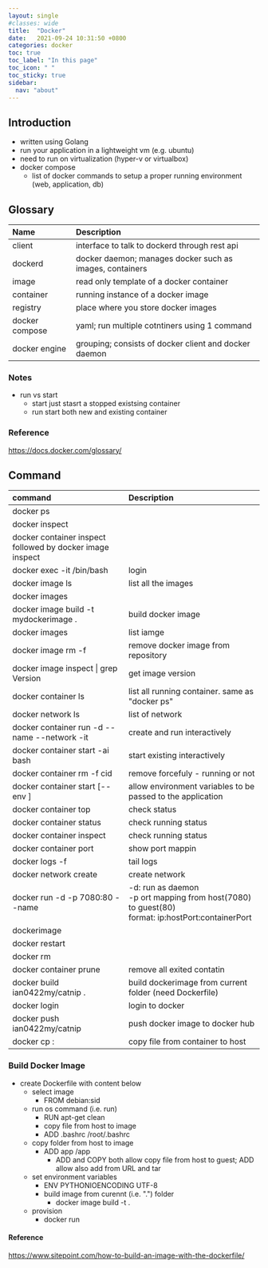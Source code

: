 ```yaml
---
layout: single
#classes: wide
title:  "Docker"
date:   2021-09-24 10:31:50 +0800
categories: docker
toc: true
toc_label: "In this page"
toc_icon: " "
toc_sticky: true
sidebar:
  nav: "about"
---
```


## Introduction

* written using Golang
* run your application in a lightweight vm (e.g. ubuntu)
* need to run on virtualization (hyper-v or virtualbox)
* docker compose
  * list of docker commands to setup a proper running environment (web, application, db)

## Glossary

| Name           | Description                                              |
| :------------- | :------------------------------------------------------- |
| client         | interface to talk to dockerd through rest api            |
| dockerd        | docker daemon; manages docker such as images, containers |
| image          | read only template of a docker container                 |
| container      | running instance of a docker image                       |
| registry       | place where you store docker images                      |
| docker compose | yaml; run multiple cotntiners using 1 command            |
| docker engine  | grouping; consists of docker client and docker daemon    |

### Notes

* run vs start
  * start just stasrt a stopped existsing container
  * run start both new and existing container

### Reference

<https://docs.docker.com/glossary/>

## Command

| command                                                     | Description                                                                                       |
| :---------------------------------------------------------- | :------------------------------------------------------------------------------------------------ |
| docker ps                                                   |                                                                                                   |
| docker inspect                                              |                                                                                                   |
| docker container inspect followed by docker image inspect   |
| docker exec -it <cid> /bin/bash                             | login                                                                                             |
| docker image ls                                             | list all the images                                                                               |
| docker images                                               |                                                                                                   |
| docker image build -t mydockerimage .                       | build docker image                                                                                |
| docker images                                               | list iamge                                                                                        |
| docker image rm -f <imageid>                                | remove docker image from repository                                                               |
| docker image inspect \| grep Version                        | get image version                                                                                 |
| docker container ls                                         | list all running container. same as "docker ps"                                                   |
| docker network ls                                           | list of network                                                                                   |
| docker container run -d --name <n> --network <nw> -it <cid> | create and run interactively                                                                      |
| docker container start -ai <cid> bash                       | start existing interactively                                                                      |
| docker container rm -f cid                                  | remove forcefuly - running or not                                                                 |
| docker container start [--env <cid>]                        | allow environment variables to be passed to the application                                       |
| docker container top <cid>                                  | check status                                                                                      |
| docker container status <cid>                               | check running status                                                                              |
| docker container inspect <cid>                              | check running status                                                                              |
| docker container port <cid>                                 | show port mappin                                                                                  |
| docker logs -f <cid>                                        | tail logs                                                                                         |
| docker network create <nid>                                 | create network                                                                                    |
| docker run -d -p 7080:80 --name <dockername> <dockerimage>  | -d: run as daemon<br/> -p ort mapping from host(7080) to guest(80)<br/> format: ip:hostPort:containerPort | ip::containerPort | hostPort: containerPost | containerPort<br/> -rm: cleanup(do not persist container's file system) |
| dockerimage                                                 |                                                                                                   |
| docker restart <cid>                                        |
| docker rm <cid>                                             |
| docker container prune                                      | remove all exited contatin                                                                        |
| docker build ian0422my/catnip .                             | build dockerimage from current folder (need Dockerfile)                                           |
| docker login                                                | login to docker                                                                                   |
| docker push ian0422my/catnip                                | push docker image to docker hub                                                                   |
| docker cp <cid>:<container path> <local path>               | copy file from container to host                                                                  |


### Build Docker Image

* create Dockerfile with content below
  * select image
    * FROM debian:sid
  * run os command (i.e. run)
  	* RUN apt-get clean
	* copy file from host to image
  	* ADD .bashrc /root/.bashrc
  * copy folder from host to image
    * ADD app /app
    	* ADD and COPY both allow copy file from host to guest; ADD allow also add from URL and tar
  * set environment variables
  	* ENV PYTHONIOENCODING UTF-8
	* build image from curennt (i.e. ".") folder
		* docker image build -t <tag> .
  * provision
    * docker run

#### Reference

<https://www.sitepoint.com/how-to-build-an-image-with-the-dockerfile/>
